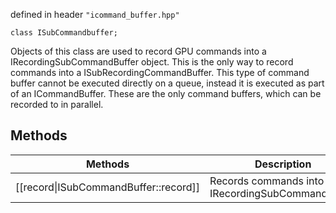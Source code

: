 defined in header `"icommand_buffer.hpp"`

`class ISubCommandbuffer;`

Objects of this class are used to record GPU commands into a IRecordingSubCommandBuffer object.
This is the only way to record commands into a ISubRecordingCommandBuffer.
This type of command buffer cannot be executed directly on a queue, instead it is executed as part of an ICommandBuffer. 
These are the only command buffers, which can be recorded to in parallel.

## Methods
| Methods  | Description |
| ------------- | ------------- |
| [[record\|ISubCommandBuffer::record]] | Records commands into a IRecordingSubCommandBuffer|